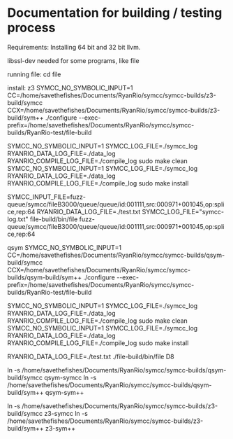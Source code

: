 # Documentation for building / testing process

Requirements:
Installing 64 bit and 32 bit llvm.

libssl-dev needed for some programs, like file

running file:
cd file

install:
z3
SYMCC_NO_SYMBOLIC_INPUT=1 CC=/home/savethefishes/Documents/RyanRio/symcc/symcc-builds/z3-build/symcc CCX=/home/savethefishes/Documents/RyanRio/symcc/symcc-builds/z3-build/sym++ ./configure --exec-prefix=/home/savethefishes/Documents/RyanRio/symcc/symcc-builds/RyanRio-test/file-build

SYMCC_NO_SYMBOLIC_INPUT=1 SYMCC_LOG_FILE=./symcc_log RYANRIO_DATA_LOG_FILE=./data_log RYANRIO_COMPILE_LOG_FILE=./compile_log sudo make clean
SYMCC_NO_SYMBOLIC_INPUT=1 SYMCC_LOG_FILE=./symcc_log RYANRIO_DATA_LOG_FILE=./data_log RYANRIO_COMPILE_LOG_FILE=./compile_log sudo make install

SYMCC_INPUT_FILE=fuzz-queue/symcc/fileB3000/queue/queue/id\:001111\,src\:000971+001045\,op\:splice\,rep\:64 RYANRIO_DATA_LOG_FILE=./test.txt SYMCC_LOG_FILE="symcc-log.txt" file-build/bin/file fuzz-queue/symcc/fileB3000/queue/queue/id\:001111\,src\:000971+001045\,op\:splice\,rep\:64

qsym
SYMCC_NO_SYMBOLIC_INPUT=1 CC=/home/savethefishes/Documents/RyanRio/symcc/symcc-builds/qsym-build/symcc CCX=/home/savethefishes/Documents/RyanRio/symcc/symcc-builds/qsym-build/sym++ ./configure --exec-prefix=/home/savethefishes/Documents/RyanRio/symcc/symcc-builds/RyanRio-test/file-build

SYMCC_NO_SYMBOLIC_INPUT=1 SYMCC_LOG_FILE=./symcc_log RYANRIO_DATA_LOG_FILE=./data_log RYANRIO_COMPILE_LOG_FILE=./compile_log sudo make clean
SYMCC_NO_SYMBOLIC_INPUT=1 SYMCC_LOG_FILE=./symcc_log RYANRIO_DATA_LOG_FILE=./data_log RYANRIO_COMPILE_LOG_FILE=./compile_log sudo make install



RYANRIO_DATA_LOG_FILE=./test.txt ./file-build/bin/file D8

ln -s /home/savethefishes/Documents/RyanRio/symcc/symcc-builds/qsym-build/symcc qsym-symcc
ln -s /home/savethefishes/Documents/RyanRio/symcc/symcc-builds/qsym-build/sym++ qsym-sym++

ln -s /home/savethefishes/Documents/RyanRio/symcc/symcc-builds/z3-build/symcc z3-symcc
ln -s /home/savethefishes/Documents/RyanRio/symcc/symcc-builds/z3-build/sym++ z3-sym++